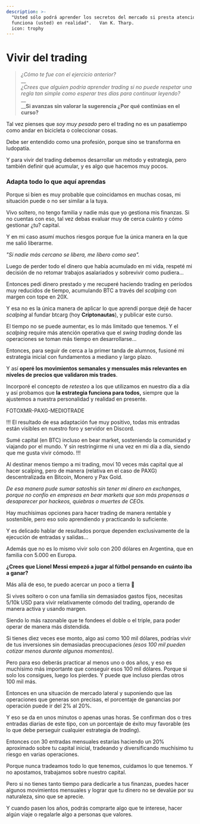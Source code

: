 ```yaml
---
description: >-
  "Usted sólo podrá aprender los secretos del mercado si presta atención a cómo
  funciona (usted) en realidad".   Van K. Tharp.
  icon: trophy
---
```


# Vivir del trading

> _¿Cómo te fue con el ejercicio anterior?_\
> __\
> _¿Crees que alguien podria aprender trading si no puede respetar una regla tan simple como esperar tres días para continuar leyendo?_\
> __\
> __**Si avanzas sin valorar la sugerencia ¿Por qué continúas en el curso?**

Tal vez pienses que _soy muy pesado_ pero el trading no es un pasatiempo como andar en bicicleta o coleccionar cosas.&#x20;

Debe ser entendido como una profesión, porque sino se transforma en ludopatía.

Y para vivir del trading debemos desarrollar un método y estrategia, pero también definir qué acumular, y es algo que hacemos muy pocos.

### Adapta todo lo que aquí aprendas

Porque si bien es muy probable que coincidamos en muchas cosas, mi situación puede o no ser similar a la tuya.

Vivo soltero, no tengo familia y nadie más que yo gestiona mis finanzas. Si no cuentas con eso, tal vez debas evaluar muy de cerca cuánto y cómo gestionar ¿tu? capital.

Y en mi caso asumí muchos riesgos porque fue la única manera en la que me salió liberarme.

_"Si nadie más cercano se libera, me libero como sea"._

Luego de perder todo el dinero que había acumulado en mi vida, respeté mi decisión de no retomar trabajos asalariados y sobrevivir como pudiera...

Entonces pedí dinero prestado y me recuperé haciendo trading en períodos muy reducidos de tiempo, acumulando BTC a través del _scalping_ con margen con tope en 20X.

Y esa no es la única manera de aplicar lo que aprendí porque dejé de hacer _scalping_ al fundar btcarg (hoy **Criptonautas**), y publicar este curso.

El tiempo no se puede aumentar, es lo más limitado que tenemos. Y el _scalping_ require más atención operativa que el _swing trading_ donde las operaciones se toman más tiempo en desarrollarse...

Entonces, para seguir de cerca a la primer tanda de alumnos, fusioné mi estrategia inicial con fundamentos a mediano y largo plazo.

Y así **operé los movimientos semanales y mensuales más relevantes en niveles de precios que validaron mis trades**.

Incorporé el concepto de _retesteo_ a los que utilizamos en nuestro día a día y así probamos que **la estrategia funciona para todos,** siempre que la ajustemos a nuestra personalidad y realidad en presente.

FOTOXMR-PAXG-MEDIOTRADE

!!! El resultado de esa adaptación fue muy positivo, todas mis entradas están visibles en nuestro foro y servidor en Discord.

Sumé capital (en BTC) incluso en bear market, sosteniendo la comunidad y viajando por el mundo. Y sin restringirme ni una vez en mi día a día, siendo que me gusta vivir cómodo.
!!!

Al destinar menos tiempo a mi trading, moví 10 veces más capital que al hacer scalping, pero de manera (relativa en el caso de PAXG) descentralizada en Bitcoin, Monero y Pax Gold.

_De esa manera pude sumar satoshis sin tener mi dinero en exchanges, porque no confío en empresas en bear markets que son más propensas a desaparecer por hackeos, quiebras o muertes de CEOs._

Hay muchísimas opciones para hacer trading de manera rentable y sostenible, pero eso solo aprendiendo y practicando lo suficiente.

Y es delicado hablar de resultados porque dependen exclusivamente de la ejecución de entradas y salidas...

Además que no es lo mismo vivir solo con 200 dólares en Argentina, que en familia con 5.000 en Europa.

**¿Crees que Lionel Messi empezó a jugar al fútbol pensando en cuánto iba a ganar?**

Más allá de eso, te puedo acercar un poco a tierra 🙂

Si vives soltero o con una familia sin demasiados gastos fijos, necesitas 5/10k USD para vivir relativamente cómodo del trading, operando de manera activa y usando margen.

Siendo lo más razonable que te fondees el doble o el triple, para poder operar de manera más distendida.

Si tienes diez veces ese monto, algo asi como 100 mil dólares, podrías vivir de tus inversiones sin demasiadas preocupaciones _(esos 100 mil pueden cotizar menos durante algunos momentos)_.

Pero para eso deberás practicar al menos uno o dos años, y eso es muchísimo más importante que conseguir esos 100 mil dólares. Porque si solo los consigues, luego los pierdes. Y puede que incluso pierdas otros 100 mil más.

Entonces en una situación de mercado lateral y suponiendo que las operaciones que generas son precisas, el porcentaje de ganancias por operación puede ir del 2% al 20%.

Y eso se da en unos minutos o apenas unas horas. Se confirman dos o tres entradas diarias de este tipo, con un porcentaje de éxito muy favorable (es lo que debe perseguir cualquier estrategia de _trading_).

Entonces con 30 entradas mensuales estarías haciendo un 20% aproximado sobre tu capital inicial, tradeando y diversificando muchísimo tu riesgo en varias operaciones.

Porque nunca tradeamos todo lo que tenemos, cuidamos lo que tenemos. Y no apostamos, trabajamos sobre nuestro capital.

Pero si no tienes tanto tiempo para dedicarle a tus finanzas, puedes hacer algunos movimientos mensuales y lograr que tu dinero no se devalúe por su naturaleza, sino que se aprecie.

Y cuando pasen los años, podrás comprarte algo que te interese, hacer algún viaje o regalarle algo a personas que valores.
